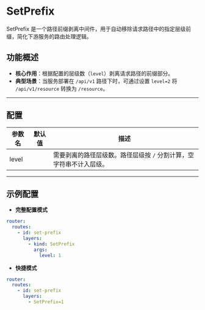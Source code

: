 # SetPrefix

SetPrefix 是一个路径前缀剥离中间件，用于自动移除请求路径中的指定层级前缀，简化下游服务的路由处理逻辑。

## 功能概述

- **核心作用**：根据配置的层级数（`level`）剥离请求路径的前缀部分。
- **典型场景**：当服务部署在 `/api/v1` 路径下时，可通过设置 `level=2` 将 `/api/v1/resource` 转换为 `/resource`。

---

## 配置

| 参数名   | 默认值 | 描述                                   |
|-------|-----|--------------------------------------|
| level |     | 需要剥离的路径层级数。路径层级按 `/` 分割计算，空字符串不计入层级。 |

---

## 示例配置

- **完整配置模式**

```yaml
router:
  routes:
    - id: set-prefix
      layers:
        - kind: SetPrefix
          args:
            level: 1
```

- **快捷模式**

```yaml
router:
  routes:
    - id: set-prefix
      layers:
        - SetPrefix=1
```
